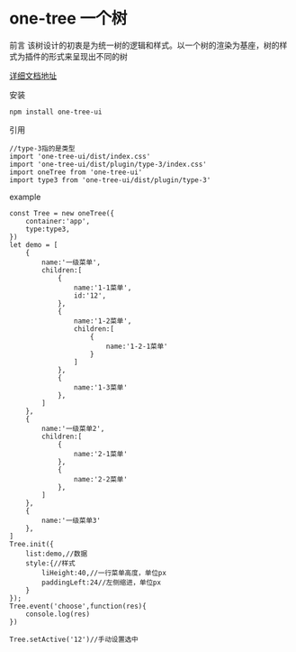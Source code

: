 # one-tree 一个树

前言
该树设计的初衷是为统一树的逻辑和样式。以一个树的渲染为基座，树的样式为插件的形式来呈现出不同的树

<a href="http://www.one-ui.com/" target="_blank">详细文档地址</a>
 
安装

`npm install one-tree-ui`

引用

```
//type-3指的是类型
import 'one-tree-ui/dist/index.css' 
import 'one-tree-ui/dist/plugin/type-3/index.css'
import oneTree from 'one-tree-ui' 
import type3 from 'one-tree-ui/dist/plugin/type-3'
```


example

``` 
const Tree = new oneTree({
    container:'app',
    type:type3,
})
let demo = [
    {
        name:'一级菜单',
        children:[
            {
                name:'1-1菜单',
                id:'12',
            },
            {
                name:'1-2菜单',
                children:[
                    {
                        name:'1-2-1菜单'
                    }
                ]
            },
            {
                name:'1-3菜单'
            },
        ]
    },
    {
        name:'一级菜单2',
        children:[
            {
                name:'2-1菜单'
            },
            {
                name:'2-2菜单'
            },
        ]
    },
    {
        name:'一级菜单3'
    },
]
Tree.init({
    list:demo,//数据
    style:{//样式
        liHeight:40,//一行菜单高度，单位px
        paddingLeft:24//左侧缩进，单位px
    }
});
Tree.event('choose',function(res){
    console.log(res)
})

Tree.setActive('12')//手动设置选中
```


